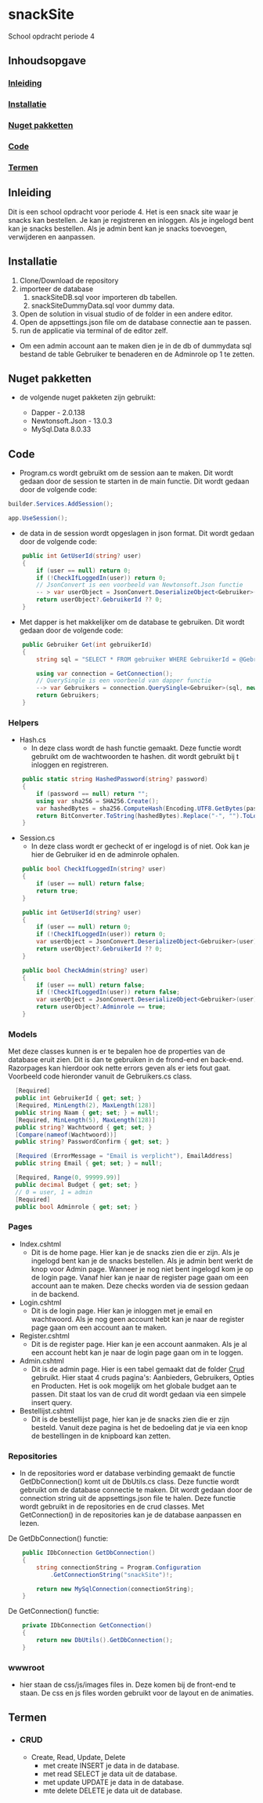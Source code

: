 # snackSite

School opdracht periode 4

## Inhoudsopgave

### [Inleiding](#inleiding-1)

### [Installatie](#installatie-1)

### [Nuget pakketten](#nuget-pakketten-1)

### [Code](#code-1)

### [Termen](#termen-1)

## Inleiding

Dit is een school opdracht voor periode 4. Het is een snack site waar je snacks kan bestellen. Je kan je registreren en inloggen. Als je ingelogd bent kan je snacks bestellen. Als je admin bent kan je snacks toevoegen, verwijderen en aanpassen.

## Installatie

1. Clone/Download de repository
2. importeer de database
   1. snackSiteDB.sql voor importeren db tabellen.
   2. snackSiteDummyData.sql voor dummy data.
3. Open de solution in visual studio of de folder in een andere editor.
4. Open de appsettings.json file om de database connectie aan te passen.
5. run de applicatie via terminal of de editor zelf.

- Om een admin account aan te maken dien je in de db of dummydata sql bestand de table Gebruiker te benaderen en de Adminrole op 1 te zetten.

## Nuget pakketten

- de volgende nuget pakketen zijn gebruikt:

  - Dapper - 2.0.138
  - Newtonsoft.Json - 13.0.3
  - MySql.Data 8.0.33

## Code

- Program.cs wordt gebruikt om de session aan te maken. Dit wordt gedaan door de session te starten in de main functie. Dit wordt gedaan door de volgende code:

```c#
builder.Services.AddSession();

app.UseSession();
```

- de data in de session wordt opgeslagen in json format. Dit wordt gedaan door de volgende code:

```c#
    public int GetUserId(string? user) 
    {
        if (user == null) return 0;
        if (!CheckIfLoggedIn(user)) return 0;
        // JsonConvert is een voorbeeld van Newtonsoft.Json functie
        -- > var userObject = JsonConvert.DeserializeObject<Gebruiker>(user);
        return userObject?.GebruikerId ?? 0;
    }
```

- Met dapper is het makkelijker om de database te gebruiken. Dit wordt gedaan door de volgende code:

```c#
    public Gebruiker Get(int gebruikerId)
    {
        string sql = "SELECT * FROM gebruiker WHERE GebruikerId = @GebruikerId";

        using var connection = GetConnection();
        // QuerySingle is een voorbeeld van dapper functie
        --> var Gebruikers = connection.QuerySingle<Gebruiker>(sql, new { gebruikerId });
        return Gebruikers;
    }
```

### Helpers

- Hash.cs
  - In deze class wordt de hash functie gemaakt. Deze functie wordt gebruikt om de wachtwoorden te hashen. dit wordt gebruikt bij t inloggen en registreren.

```c#
    public static string HashedPassword(string? password)
    {
        if (password == null) return "";
        using var sha256 = SHA256.Create();
        var hashedBytes = sha256.ComputeHash(Encoding.UTF8.GetBytes(password));
        return BitConverter.ToString(hashedBytes).Replace("-", "").ToLower();
    }
```

- Session.cs
  - In deze class wordt er gecheckt of er ingelogd is of niet. Ook kan je hier de Gebruiker id en de adminrole ophalen.

```c#
    public bool CheckIfLoggedIn(string? user)
    {
        if (user == null) return false;
        return true;
    }

    public int GetUserId(string? user)
    {
        if (user == null) return 0;
        if (!CheckIfLoggedIn(user)) return 0;
        var userObject = JsonConvert.DeserializeObject<Gebruiker>(user);
        return userObject?.GebruikerId ?? 0;
    }

    public bool CheckAdmin(string? user)
    {
        if (user == null) return false;
        if (!CheckIfLoggedIn(user)) return false;
        var userObject = JsonConvert.DeserializeObject<Gebruiker>(user);
        return userObject?.Adminrole == true;
    }
```

### Models

  Met deze classes kunnen is er te bepalen hoe de properties van de database eruit zien. Dit is dan te gebruiken in de frond-end en back-end. Razorpages kan hierdoor ook nette errors geven als er iets fout gaat. Voorbeeld code hieronder vanuit de Gebruikers.cs class.

  ```c#
    [Required]
    public int GebruikerId { get; set; }
    [Required, MinLength(2), MaxLength(128)]
    public string Naam { get; set; } = null!; 
    [Required, MinLength(5), MaxLength(128)]
    public string? Wachtwoord { get; set; }
    [Compare(nameof(Wachtwoord))] 
    public string? PasswordConfirm { get; set; }

    [Required (ErrorMessage = "Email is verplicht"), EmailAddress]
    public string Email { get; set; } = null!;

    [Required, Range(0, 99999.99)]
    public decimal Budget { get; set; }
    // 0 = user, 1 = admin
    [Required]
    public bool Adminrole { get; set; }
```

### Pages

- Index.cshtml
  - Dit is de home page. Hier kan je de snacks zien die er zijn. Als je ingelogd bent kan je de snacks bestellen. Als je admin bent werkt de knop voor Admin page. Wanneer je nog niet bent ingelogd kom je op de login page. Vanaf hier kan je naar de register page gaan om een account aan te maken. Deze checks worden via de session gedaan in de backend.
- Login.cshtml
  - Dit is de login page. Hier kan je inloggen met je email en wachtwoord. Als je nog geen account hebt kan je naar de register page gaan om een account aan te maken.
- Register.cshtml
  - Dit is de register page. Hier kan je een account aanmaken. Als je al een account hebt kan je naar de login page gaan om in te loggen.
- Admin.cshtml
  - Dit is de admin page. Hier is een tabel gemaakt dat de folder [Crud](#crud) gebruikt. Hier staat 4 cruds pagina's: Aanbieders, Gebruikers, Opties en Producten. Het is ook mogelijk om het globale budget aan te passen. Dit staat los van de crud dit wordt gedaan via een simpele insert query.
- Bestellijst.cshtml
  - Dit is de bestellijst page, hier kan je de snacks zien die er zijn besteld. Vanuit deze pagina is het de bedoeling dat je via een knop de bestellingen in de knipboard kan zetten.

### Repositories

- In de repositories word er database verbinding gemaakt de functie GetDbConnection() komt uit de DbUtils.cs class. Deze functie wordt gebruikt om de database connectie te maken. Dit wordt gedaan door de connection string uit de appsettings.json file te halen. Deze functie wordt gebruikt in de repositories en de crud classes. Met GetConnection() in de repositories kan je de database aanpassen en lezen.

De GetDbConnection() functie:

```C#
    public IDbConnection GetDbConnection()
    {
        string connectionString = Program.Configuration
            .GetConnectionString("snackSite")!;

        return new MySqlConnection(connectionString);
    }
```

De GetConnection() functie:

```c#
    private IDbConnection GetConnection()
    {
        return new DbUtils().GetDbConnection();
    }
```

### wwwroot

- hier staan de css/js/images files in. Deze komen bij de front-end te staan. De css en js files worden gebruikt voor de layout en de animaties.

## Termen

- ### CRUD

  - Create, Read, Update, Delete
    - met create INSERT je data in de database.
    - met read SELECT je data uit de database.
    - met update UPDATE je data in de database.
    - mte delete DELETE je data uit de database.
